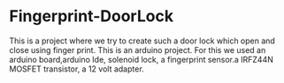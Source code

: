 # Fingerprint-DoorLock
This is a project where we try to create such a door lock which open and close using finger print. This is an arduino project. For this we used an arduino board,arduino Ide, solenoid lock, a fingerprint sensor.a IRFZ44N MOSFET transistor, a 12 volt adapter.
